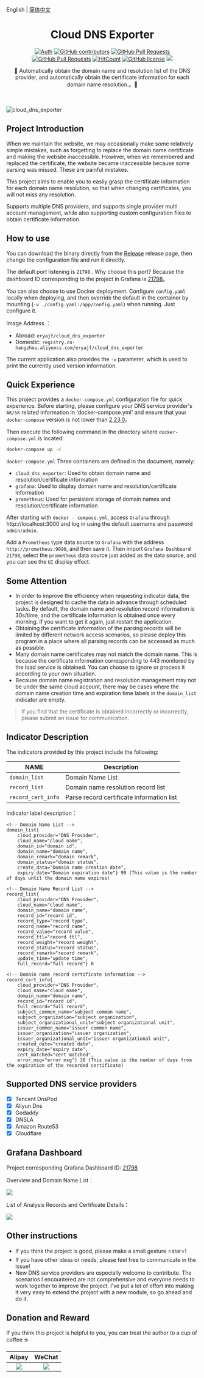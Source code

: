 English | [简体中文](README.md)

<div align="center">
<h1>Cloud DNS Exporter</h1>

[![Auth](https://img.shields.io/badge/Auth-eryajf-ff69b4)](https://github.com/eryajf)
[![GitHub contributors](https://img.shields.io/github/contributors/eryajf/cloud_dns_exporter)](https://github.com/eryajf/cloud_dns_exporter/graphs/contributors)
[![GitHub Pull Requests](https://img.shields.io/github/issues-pr/eryajf/cloud_dns_exporter)](https://github.com/eryajf/cloud_dns_exporter/pulls)
[![GitHub Pull Requests](https://img.shields.io/github/stars/eryajf/cloud_dns_exporter)](https://github.com/eryajf/cloud_dns_exporter/stargazers)
[![HitCount](https://views.whatilearened.today/views/github/eryajf/cloud_dns_exporter.svg)](https://github.com/eryajf/cloud_dns_exporter)
[![GitHub license](https://img.shields.io/github/license/eryajf/cloud_dns_exporter)](https://github.com/eryajf/cloud_dns_exporter/blob/main/LICENSE)
[![](https://img.shields.io/badge/Awesome-MyStarList-c780fa?logo=Awesome-Lists)](https://github.com/eryajf/awesome-stars-eryajf#readme)

<p> 🧰 Automatically obtain the domain name and resolution list of the DNS provider, and automatically obtain the certificate information for each domain name resolution.。🧰 </p>

<img src="https://cdn.jsdelivr.net/gh/eryajf/tu@main/img/image_20240420_214408.gif" width="800"  height="3">
</div><br>

![cloud_dns_exporter](https://socialify.git.ci/eryajf/cloud_dns_exporter/image?description=1&descriptionEditable=Gradually%20move%20towards%20the%20four%20modernizations%20of%20operation%20and%20maintenance:%20normalization,%20standardization,%20efficiency,%20and%20elegance&font=Bitter&forks=1&issues=1&language=1&name=1&owner=1&pattern=Circuit%20Board&pulls=1&stargazers=1&theme=Light)

</div>

## Project Introduction

When we maintain the website, we may occasionally make some relatively simple mistakes, such as forgetting to replace the domain name certificate and making the website inaccessible. However, when we remembered and replaced the certificate, the website became inaccessible because some parsing was missed. These are painful mistakes.

This project aims to enable you to easily grasp the certificate information for each domain name resolution, so that when changing certificates, you will not miss any resolution.

Supports multiple DNS providers, and supports single provider multi account management, while also supporting custom configuration files to obtain certificate information.

## How to use

You can download the binary directly from the [Release](https://github.com/eryajf/cloud_dns_exporter/releases) release page, then change the configuration file and run it directly.

The default port listening is `21798` . Why choose this port? Because the dashboard ID corresponding to the project in Grafana is [21798](https://grafana.com/grafana/dashboards/21798-cloud-dns-record-info/)。

You can also choose to use Docker deployment. Configure `config.yaml` locally when deploying, and then override the default in the container by mounting (`-v ./config.yaml:/app/config.yaml`) when running. Just configure it.

Image Address ：
- Abroad: `eryajf/cloud_dns_exporter`
- Domestic: `registry.cn-hangzhou.aliyuncs.com/eryajf/cloud_dns_exporter`

The current application also provides the `-v` parameter, which is used to print the currently used version information.

## Quick Experience

This project provides a `docker-compose.yml` configuration file for quick experience. Before starting, please configure your DNS service provider's `AK/SK` related information in 'docker-compose.yml' and ensure that your `docker-compose` version is not lower than [2.23.0](https://github.com/compose-spec/compose-spec/pull/429)。

Then execute the following command in the directory where `docker-compose.yml` is located:

```bash
docker-compose up -d
```

`docker-compose.yml` Three containers are defined in the document, namely:
- `cloud_dns_exporter`: Used to obtain domain name and resolution/certificate information
- `grafana`: Used to display domain name and resolution/certificate information
- `prometheus`: Used for persistent storage of domain names and resolution/certificate information

After starting with `docker - compose.yml`, access `Grafana` through http://localhost:3000 and log in using the default username and password `admin/admin`.

Add a `Prometheus` type data source to `Grafana` with the address `http://prometheus:9090`, and then save it. Then import `Grafana Dashboard 21798`, select the `prometheus` data source just added as the data source, and you can see the `UI` display effect.

## Some Attention

- In order to improve the efficiency when requesting indicator data, the project is designed to cache the data in advance through scheduled tasks. By default, the domain name and resolution record information is 30s/time, and the certificate information is obtained once every morning. If you want to get it again, just restart the application.
- Obtaining the certificate information of the parsing records will be limited by different network access scenarios, so please deploy this program in a place where all parsing records can be accessed as much as possible.
- Many domain name certificates may not match the domain name. This is because the certificate information corresponding to 443 monitored by the load service is obtained. You can choose to ignore or process it according to your own situation.
- Because domain name registration and resolution management may not be under the same cloud account, there may be cases where the domain name creation time and expiration time labels in the `domain_list` indicator are empty.

> If you find that the certificate is obtained incorrectly or incorrectly, please submit an issue for communication.

## Indicator Description

The indicators provided by this project include the following:

| NAME               | Description                 |
| ------------------ | -------------------- |
| `domain_list`      | Domain Name List             |
| `record_list`      | Domain name resolution record list     |
| `record_cert_info` | Parse record certificate information list |

Indicator label description：

```
<!-- Domain Name List -->
domain_list{
    cloud_provider="DNS Provider",
    cloud_name="cloud name",
    domain_id="domain id",
    domain_name="domain name",
    domain_remark="domain remark",
    domain_status="domain status",
    create_data="Domain name creation date",
    expiry_date="Domain expiration date"} 99 (This value is the number of days until the domain name expires)

<!-- Domain Name Record List -->
record_list{
    cloud_provider="DNS Provider",
    cloud_name="cloud name",
    domain_name="domain name",
    record_id="record id",
    record_type="record type",
    record_name="record name",
    record_value="record value",
    record_ttl="record ttl",
    record_weight="record weight",
    record_status="record status",
    record_remark="record remark",
    update_time="update time",
    full_record="full record"} 0

<!-- Domain name record certificate information -->
record_cert_info{
    cloud_provider="DNS Provider",
    cloud_name="cloud name",
    domain_name="domain name",
    record_id="record id",
    full_record="full record",
    subject_common_name="subject common name",
    subject_organization="subject organization",
    subject_organizational_unit="subject organizational unit",
    issuer_common_name="issuer common name",
    issuer_organization="issuer organization",
    issuer_organizational_unit="issuer organizational unit",
    created_date="created date",
    expiry_date="expiry date",
    cert_matched="cert matched",
    error_msg="error msg"} 30 (This value is the number of days from the expiration of the recorded certificate)
```

## Supported DNS service providers

- [x] Tencent DnsPod
- [x] Aliyun Dns
- [x] Godaddy
- [x] DNSLA
- [x] Amazon Route53
- [x] Cloudflare

## Grafana Dashboard

Project corresponding Grafana Dashboard ID: [21798](https://grafana.com/grafana/dashboards/21798-cloud-dns-record-info/)

Overview and Domain Name List：

![](https://t.eryajf.net/imgs/2024/09/1725288099522.webp)

List of Analysis Records and Certificate Details：

![](https://t.eryajf.net/imgs/2024/08/1725118643455.webp)

## Other instructions

- If you think the project is good, please make a small gesture ⭐️star⭐️!
- If you have other ideas or needs, please feel free to communicate in the issue!
- New DNS service providers are especially welcome to contribute. The scenarios I encountered are not comprehensive and everyone needs to work together to improve the project. I've put a lot of effort into making it very easy to extend the project with a new module, so go ahead and do it.

## Donation and Reward

If you think this project is helpful to you, you can treat the author to a cup of coffee ☕️

| Alipay|WeChat|
|:--------: |:--------: |
|![](https://t.eryajf.net/imgs/2023/01/fc21022aadd292ca.png)| ![](https://t.eryajf.net/imgs/2023/01/834f12107ebc432a.png) |
